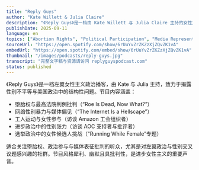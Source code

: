 ```yaml
---
title: "Reply Guys"
author: "Kate Willett & Julia Claire"
description: "《Reply Guys》是一档由 Kate Willett 与 Julia Claire 主持的女性主义政治评论播客，以幽默、讽刺与左翼视角探讨美国政治、性别议题与媒体现象。节目聚焦堕胎权、工人运动、选举政治与网络性别暴力，常邀请记者、活动家与政治候选人参与讨论。风格融合脱口秀与批判性分析，强调女性在进步政治中的声音与行动。Spotify 评分为 4.8（120 条评论），在左翼女性主义播客圈中具有代表性。"
publishDate: 2025-09-11
language: en
topics: ["Abortion Rights", "Political Participation", "Media Representation Critique"]
sourceUrl: "https://open.spotify.com/show/6rUuYvZrZKZzXjZQvZK1vA"
embedUrl: "https://open.spotify.com/embed/show/6rUuYvZrZKZzXjZQvZK1vA"
thumbnail: "/images/podcasts/reply-guys.jpg"
transcript: "完整文字稿与资源请访问 replyguyspodcast.com"
status: published
---
```


《Reply Guys》是一档左翼女性主义政治播客，由 Kate 与 Julia 主持，致力于揭露性别不平等与美国政治中的结构性问题。节目内容涵盖：

- 堕胎权与最高法院判例批判（“Roe Is Dead, Now What?”）
- 网络性别暴力与媒体偏见（“The Internet Is a Hellscape”）
- 工人运动与女性参与（访谈 Amazon 工会组织者）
- 进步政治中的性别张力（访谈 AOC 支持者与批评者）
- 选举政治中的女性候选人挑战（“Running While Female”专题）

适合关注堕胎权、政治参与与媒体表征批判的听众，尤其是对左翼政治与性别交叉议题感兴趣的社群。节目风格犀利、幽默且具批判性，是进步女性主义的重要声音。
